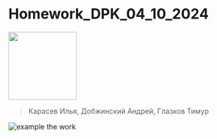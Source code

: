# Homework_DPK_04_10_2024
<img src="https://github.com/user-attachments/assets/f57852aa-b866-4a98-b1f2-5788c74bcd49" width="135" />

> Карасев Илья, Добжинский Андрей, Глазков Тимур

![example the work](https://github.com/user-attachments/assets/bd4f4f8d-fcb1-403d-85d1-63ee9256e831)
